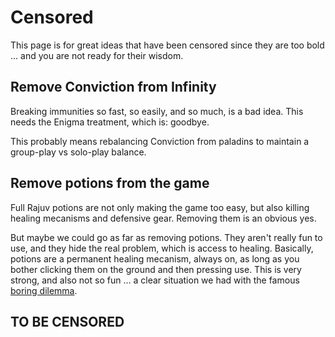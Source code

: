 # Censored

This page is for great ideas that have been censored since they are too bold ... and you are not ready for their wisdom.

## Remove Conviction from Infinity

Breaking immunities so fast, so easily, and so much, is a bad idea. This needs the Enigma treatment, which is: goodbye.

This probably means rebalancing Conviction from paladins to maintain a group-play vs solo-play balance.

## Remove potions from the game

Full Rajuv potions are not only making the game too easy, but also killing healing mecanisms and defensive gear. Removing them is an obvious yes.

But maybe we could go as far as removing potions. They aren't really fun to use, and they hide the real problem, which is access to healing. Basically, potions are a permanent healing mecanism, always on, as long as you bother clicking them on the ground and then pressing use. This is very strong, and also not so fun ... a clear situation we had with the famous [boring dilemma](gamedesign#boring-dilemmas).

## TO BE CENSORED

